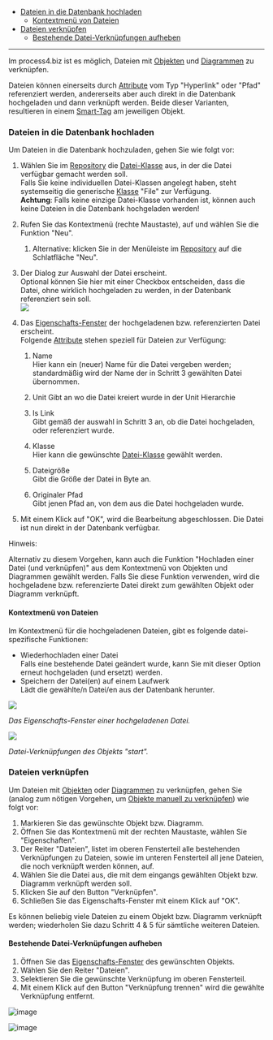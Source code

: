 -   [Dateien in die Datenbank hochladen](#dateien-in-die-datenbank-hochladen)
    -   [Kontextmenü von Dateien](#kontextmenü-von-dateien)
-   [Dateien verknüpfen](#dateien-verknüpfen)
    -   [Bestehende Datei-Verknüpfungen aufheben](#bestehende-datei-verknüpfungen-aufheben)

------------------------------------------------------------------------

Im process4.biz ist es möglich, Dateien mit [Objekten](Objekt) und
[Diagrammen](Diagramm) zu verknüpfen.

Dateien können einerseits durch [Attribute](Attributgruppe_Attribut) vom
Typ "Hyperlink" oder "Pfad" referenziert werden, andererseits aber auch
direkt in die Datenbank hochgeladen und dann verknüpft werden. Beide
dieser Varianten, resultieren in einem
[Smart-Tag](Graphical-Visio-Modeler_1015903.html#GraphicalVisioModeler-Smart-Tags)
am jeweiligen Objekt.

### Dateien in die Datenbank hochladen

Um Dateien in die Datenbank hochzuladen, gehen Sie wie folgt vor:

1.  Wählen Sie im [Repository](Repository) die
    [Datei-Klasse](Klasse_1015849.html#Klasse-Datei-Klassen) aus, in der
    die Datei verfügbar gemacht werden soll.  
    Falls Sie keine individuellen Datei-Klassen angelegt haben, steht
    systemseitig die generische [Klasse](Klasse) "File" zur Verfügung.  
    **Achtung**: Falls keine einzige Datei-Klasse vorhanden ist, können
    auch keine Dateien in die Datenbank hochgeladen werden!
2.  Rufen Sie das Kontextmenü (rechte Maustaste), auf und wählen Sie die
    Funktion "Neu".

    1.  Alternative: klicken Sie in der Menüleiste
        im [Repository](Repository) auf die Schlatfläche "Neu".

3.  Der Dialog zur Auswahl der Datei erscheint.  
    Optional können Sie hier mit einer Checkbox entscheiden, dass die
    Datei, ohne wirklich hochgeladen zu werden, in der Datenbank
    referenziert sein soll.  
    ![](//images.ctfassets.net/utx1h0gfm1om/l5DTFX6CqsEgEUU2O6w0q/4e2301c8d9589419a5fc1e2a45a89124/1018337.png)
4.  Das [Eigenschafts-Fenster](Eigenschaften_Dialogfenster_) der
    hochgeladenen bzw. referenzierten Datei erscheint.  
    Folgende [Attribute](Attributgruppe_Attribut) stehen speziell für
    Dateien zur Verfügung:
    1.  Name  
        Hier kann ein (neuer) Name für die Datei vergeben werden;
        standardmäßig wird der Name der in Schritt 3 gewählten Datei
        übernommen.
    2. 	Unit
        Gibt an wo die Datei kreiert wurde in der Unit Hierarchie

    3.  Is Link  
        Gibt gemäß der auswahl in Schritt 3 an, ob die Datei
        hochgeladen, oder referenziert wurde.
    4.  Klasse  
        Hier kann die gewünschte
        [Datei-Klasse](Klasse_1015849.html#Klasse-Datei-Klassen) gewählt
        werden.
    5.  Dateigröße  
        Gibt die Größe der Datei in Byte an.
    6.  Originaler Pfad  
        Gibt jenen Pfad an, von dem aus die Datei hochgeladen wurde.
5.  Mit einem Klick auf "OK", wird die Bearbeitung abgeschlossen. Die
    Datei ist nun direkt in der Datenbank verfügbar.  
      

Hinweis:

Alternativ zu diesem Vorgehen, kann auch die Funktion "Hochladen einer
Datei (und verknüpfen)" aus dem Kontextmenü von Objekten und Diagrammen
gewählt werden. Falls Sie diese Funktion verwenden, wird die
hochgeladene bzw. referenzierte Datei direkt zum gewählten Objekt oder
Diagramm verknüpft.

#### Kontextmenü von Dateien

Im Kontextmenü für die hochgeladenen Dateien, gibt es folgende
datei-spezifische Funktionen:

-   Wiederhochladen einer Datei  
    Falls eine bestehende Datei geändert wurde, kann Sie mit dieser
    Option erneut hochgeladen (und ersetzt) werden.
-   Speichern der Datei(en) auf einem Laufwerk  
    Lädt die gewählte/n Datei/en aus der Datenbank herunter.


![](//images.ctfassets.net/utx1h0gfm1om/5uGd5rRMNGmkyEMsui6sCc/43f1f1a3af83cefe511dd9cd4316d383/1018333.png)

*Das Eigenschafts-Fenster einer hochgeladenen Datei.*

![](//images.ctfassets.net/utx1h0gfm1om/1TTMAhK5rGe8AEG0Wckiko/f3ea097ede8eaefb214e2fd163912f1b/1018345.png)

*Datei-Verknüpfungen des Objekts "start".*

### Dateien verknüpfen

Um Dateien mit [Objekten](Objekt) oder [Diagrammen](Diagramm) zu
verknüpfen, gehen Sie (analog zum nötigen Vorgehen, um [Objekte manuell
zu verknüpfen](Objekte_manuell_verknüpfen)) wie folgt vor:

1.  Markieren Sie das gewünschte Objekt bzw. Diagramm.
2.  Öffnen Sie das Kontextmenü mit der rechten Maustaste, wählen Sie
    "Eigenschaften".
3.  Der Reiter "Dateien", listet im oberen Fensterteil alle bestehenden
    Verknüpfungen zu Dateien, sowie im unteren Fensterteil all jene
    Dateien, die noch verknüpft werden können, auf.
4.  Wählen Sie die Datei aus, die mit dem eingangs gewählten Objekt bzw.
    Diagramm verknüpft werden soll.
5.  Klicken Sie auf den Button "Verknüpfen".
6.  Schließen Sie das Eigenschafts-Fenster mit einem Klick auf "OK".

Es können beliebig viele Dateien zu einem Objekt bzw. Diagramm verknüpft
werden; wiederholen Sie dazu Schritt 4 & 5 für sämtliche weiteren
Dateien.

#### Bestehende Datei-Verknüpfungen aufheben

1.  Öffnen Sie das [Eigenschafts-Fenster](Eigenschaften_Dialogfenster_)
    des gewünschten Objekts.
2.  Wählen Sie den Reiter "Dateien".
3.  Selektieren Sie die gewünschte Verknüpfung im oberen Fensterteil.
4.  Mit einem Klick auf den Button "Verknüpfung trennen" wird die
    gewählte Verknüpfung entfernt.

![image](//images.ctfassets.net/utx1h0gfm1om/5UpHkDcw26CRioIxuS5VOQ/7cc654709881607d72a35113b8ad855d/image.png)


![image](//images.ctfassets.net/utx1h0gfm1om/4sIThQfTwd171W5aZ8ENxy/a8e015d47211000943e9ede28cbcf30b/image.png)